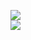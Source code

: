 [![](https://img.shields.io/badge/Made%20With-Github%20Spray-lightgrey.svg?style=for-the-badge&logo=github)](https://github.com/Annihil/github-spray#13770)  
[![](https://i.imgur.com/2DrTn0Z.gif)](https://github.com/Annihil/github-spray)